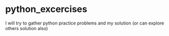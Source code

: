 # python_excercises
I will try to gather python  practice problems and my solution (or can explore others solution also)
